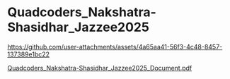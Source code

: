 # Quadcoders_Nakshatra-Shasidhar_Jazzee2025

https://github.com/user-attachments/assets/4a65aa41-56f3-4c48-8457-137389e1bc22

[Quadcoders_Nakshatra-Shasidhar_Jazzee2025_Document.pdf](https://github.com/user-attachments/files/20758595/Quadcoders_Nakshatra-Shasidhar_Jazzee2025_Document.pdf)
